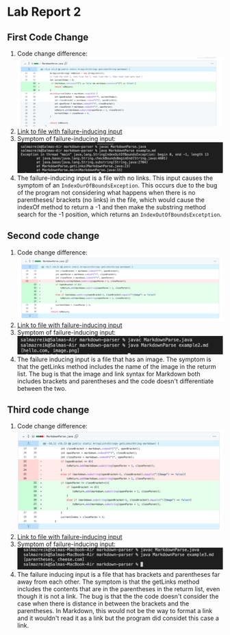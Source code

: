 # Lab Report 2
## First Code Change
1. Code change difference: ![Image](codechange1.png)
2. [Link to file with failure-inducing input](https://szreik.github.io/cse15l-lab-reports/example.html)
3. Symptom of failure-inducing input: ![Image](output1.png)
4. The failure-inducing input is a file with no links. This input causes the symptom of an `IndexOurOfBoundsException`. This occurs due to the bug of the program not considering what happens when there is no parentheses/ brackets (no links) in the file, which would cause the indexOf method to return a -1 and then make the substring method search for the -1 position, which returns an `IndexOutOfBoundsExcetption`.

## Second code change
1. Code change difference: ![Image](codechange2.png)
2. [Link to file with failure-inducing input](https://szreik.github.io/cse15l-lab-reports/example2.html)
3. Symptom of failure-inducing input: ![Image](output2.png)
4. The failure inducing input is a file that has an image. The symptom is that the getLinks method includes the name of the image in the returm list. The bug is that the image and link syntax for Markdown both includes brackets and parentheses and the code doesn't differentiate between the two.

## Third code change
1. Code change difference: ![Image](codechange3.png)
2. [Link to file with failure-inducing input](https://szreik.github.io/cse15l-lab-reports/example3.html)
3. Symptom of failure-inducing input: ![Image](output3.png)
4. The failure inducing input is a file that has brackets and parentheses far away from each other. The symptom is that the getLinks method includes the contents that are in the parentheses in the returm list, even though it is not a link. The bug is that the the code doesn't consider the case when there is distance in between the brackets and the parentheses. In Markdown, this would not be the way to format a link and it wouldn't read it as a link but the program did considet this case a link.